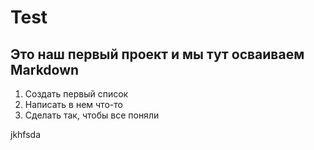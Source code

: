 # Test

## Это наш первый проект и мы тут осваиваем Markdown

1. Создать первый список
2. Написать в нем что-то
3. Сделать так, чтобы все поняли

jkhfsda
